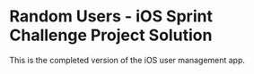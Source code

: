 # Random Users - iOS Sprint Challenge Project Solution

This is the completed version of the iOS user management app.
